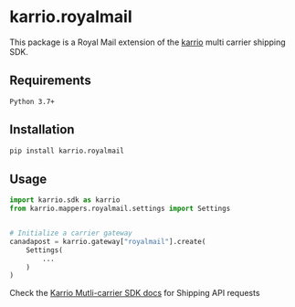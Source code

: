 # karrio.royalmail

This package is a Royal Mail extension of the [karrio](https://pypi.org/project/karrio) multi carrier shipping SDK.

## Requirements

`Python 3.7+`

## Installation

```bash
pip install karrio.royalmail
```

## Usage

```python
import karrio.sdk as karrio
from karrio.mappers.royalmail.settings import Settings


# Initialize a carrier gateway
canadapost = karrio.gateway["royalmail"].create(
    Settings(
        ...
    )
)
```

Check the [Karrio Mutli-carrier SDK docs](https://docs.karrio.io) for Shipping API requests

